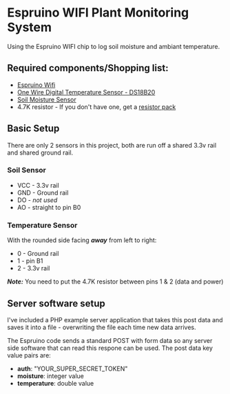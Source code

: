 Espruino WIFI Plant Monitoring System
=====================================

Using the Espruino WIFI chip to log soil moisture and ambiant temperature.


## Required components/Shopping list:

- [Espruino Wifi](https://www.espruino.com/WiFi)
- [One Wire Digital Temperature Sensor - DS18B20](https://www.sparkfun.com/products/245)
- [Soil Moisture Sensor](https://www.bitsbox.co.uk/index.php?main_page=product_info&cPath=302_306&products_id=2816)
- 4.7K resistor - If you don't have one, get a [resistor pack](https://coolcomponents.co.uk/products/resistor-kit-1-4w-500-total)

## Basic Setup
There are only 2 sensors in this project, both are run off a shared 3.3v rail and shared ground rail.

### Soil Sensor

* VCC - 3.3v rail
* GND - Ground rail
* DO - _not used_
* AO - straight to pin B0

### Temperature Sensor
With the rounded side facing ***away*** from left to right:

* 0 - Ground rail
* 1 - pin B1
* 2 - 3.3v rail

***Note:*** You need to put the 4.7K resistor between pins 1 & 2 (data and power)

## Server software setup
I've included a PHP example server application that takes this post data and saves it into a file - overwriting the file each time new data arrives.

The Espruino code sends a standard POST with form data so any server side software that can read this respone can be used. The post data key value pairs are:

* __auth__: "YOUR_SUPER_SECRET_TOKEN"
* __moisture__: integer value
* __temperature__: double value
